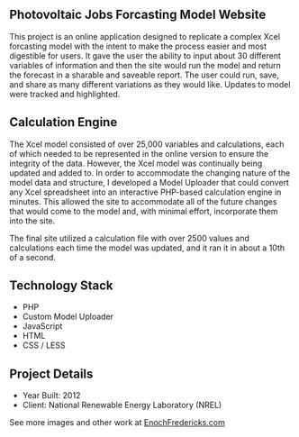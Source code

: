 ## Photovoltaic Jobs Forcasting Model Website

This project is an online application designed to replicate a complex Xcel forcasting model with the intent to make the process easier and most digestible for users. It gave the user the ability to input about 30 different variables of information and then the site would run the model and return the forecast in a sharable and saveable report. The user could run, save, and share as many different variations as they would like. Updates to model were tracked and highlighted.

## Calculation Engine

The Xcel model consisted of over 25,000 variables and calculations, each of which needed to be represented in the online version to ensure the integrity of the data. However, the Xcel model was continually being updated and added to. In order to accommodate the changing nature of the model data and structure, I developed a Model Uploader that could convert any Xcel spreadsheet into an interactive PHP-based calculation engine in minutes. This allowed the site to accommodate all of the future changes that would come to the model and, with minimal effort, incorporate them into the site. 

The final site utilized a calculation file with over 2500 values and calculations each time the model was updated, and it ran it in about a 10th of a second. 

## Technology Stack

- PHP
- Custom Model Uploader
- JavaScript
- HTML
- CSS / LESS

## Project Details

- Year Built: 2012
- Client: National Renewable Energy Laboratory (NREL)

See more images and other work at [EnochFredericks.com](https://enochfredericks.com)